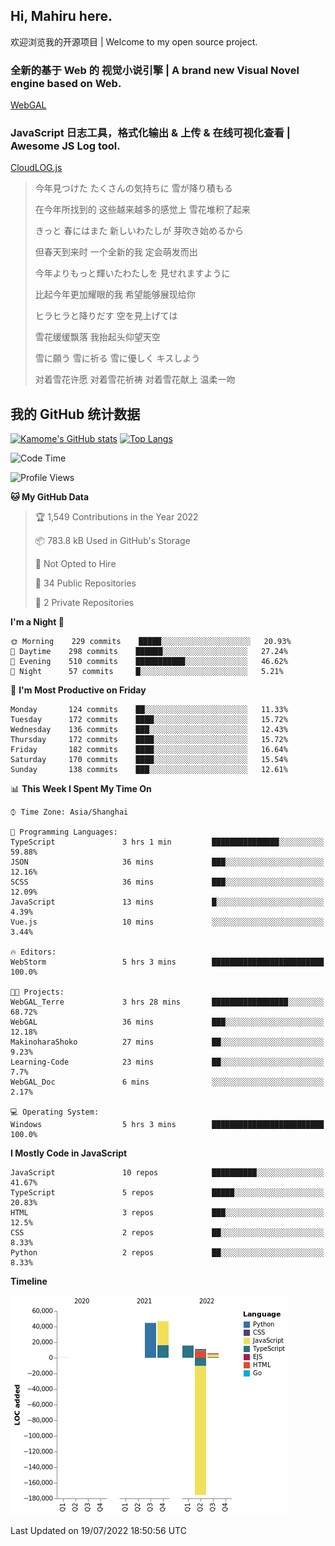 ## Hi, Mahiru here.

欢迎浏览我的开源项目 | Welcome to my open source project.

### 全新的基于 Web 的 视觉小说引擎 | A brand new Visual Novel engine based on Web.

[WebGAL](https://github.com/MakinoharaShoko/WebGAL)

### JavaScript 日志工具，格式化输出 & 上传 & 在线可视化查看 | Awesome JS Log tool.

[CloudLOG.js](https://github.com/MakinoharaShoko/CloudLog.JS)

> 今年見つけた たくさんの気持ちに 雪が降り積もる  
> 
> 在今年所找到的 这些越来越多的感觉上 雪花堆积了起来  
> 
> きっと 春にはまた 新しいわたしが 芽吹き始めるから  
> 
> 但春天到来时 一个全新的我 定会萌发而出  
> 
> 今年よりもっと輝いたわたしを 見せれますように  
> 
> 比起今年更加耀眼的我 希望能够展现给你  
> 
> ヒラヒラと降りだす 空を見上げては  
> 
> 雪花缓缓飘落 我抬起头仰望天空  
> 
> 雪に願う 雪に祈る 雪に優しく キスしよう  
> 
> 对着雪花许愿 对着雪花祈祷 对着雪花献上 温柔一吻

## 我的 GitHub 统计数据

[![Kamome's GitHub stats](https://github-readme-stats.vercel.app/api?username=MakinoharaShoko)](https://github.com/anuraghazra/github-readme-stats)
[![Top Langs](https://github-readme-stats.vercel.app/api/top-langs/?username=MakinoharaShoko&layout=compact)](https://github.com/anuraghazra/github-readme-stats)

<!--
**MakinoharaShoko/MakinoharaShoko** is a ✨ _special_ ✨ repository because its `README.md` (this file) appears on your GitHub profile.

Here are some ideas to get you started:

- 🔭 I’m currently working on ...
- 🌱 I’m currently learning ...
- 👯 I’m looking to collaborate on ...
- 🤔 I’m looking for help with ...
- 💬 Ask me about ...
- 📫 How to reach me: ...
- 😄 Pronouns: ...
- ⚡ Fun fact: ...
-->

<!--START_SECTION:waka-->
![Code Time](http://img.shields.io/badge/Code%20Time-0%20secs-blue)

![Profile Views](http://img.shields.io/badge/Profile%20Views-5-blue)

**🐱 My GitHub Data** 

> 🏆 1,549 Contributions in the Year 2022
 > 
> 📦 783.8 kB Used in GitHub's Storage 
 > 
> 🚫 Not Opted to Hire
 > 
> 📜 34 Public Repositories 
 > 
> 🔑 2 Private Repositories  
 > 
**I'm a Night 🦉** 

```text
🌞 Morning    229 commits    █████░░░░░░░░░░░░░░░░░░░░   20.93% 
🌆 Daytime    298 commits    ██████░░░░░░░░░░░░░░░░░░░   27.24% 
🌃 Evening    510 commits    ███████████░░░░░░░░░░░░░░   46.62% 
🌙 Night      57 commits     █░░░░░░░░░░░░░░░░░░░░░░░░   5.21%

```
📅 **I'm Most Productive on Friday** 

```text
Monday       124 commits    ██░░░░░░░░░░░░░░░░░░░░░░░   11.33% 
Tuesday      172 commits    ████░░░░░░░░░░░░░░░░░░░░░   15.72% 
Wednesday    136 commits    ███░░░░░░░░░░░░░░░░░░░░░░   12.43% 
Thursday     172 commits    ████░░░░░░░░░░░░░░░░░░░░░   15.72% 
Friday       182 commits    ████░░░░░░░░░░░░░░░░░░░░░   16.64% 
Saturday     170 commits    ████░░░░░░░░░░░░░░░░░░░░░   15.54% 
Sunday       138 commits    ███░░░░░░░░░░░░░░░░░░░░░░   12.61%

```


📊 **This Week I Spent My Time On** 

```text
⌚︎ Time Zone: Asia/Shanghai

💬 Programming Languages: 
TypeScript               3 hrs 1 min         ███████████████░░░░░░░░░░   59.88% 
JSON                     36 mins             ███░░░░░░░░░░░░░░░░░░░░░░   12.16% 
SCSS                     36 mins             ███░░░░░░░░░░░░░░░░░░░░░░   12.09% 
JavaScript               13 mins             █░░░░░░░░░░░░░░░░░░░░░░░░   4.39% 
Vue.js                   10 mins             ░░░░░░░░░░░░░░░░░░░░░░░░░   3.44%

🔥 Editors: 
WebStorm                 5 hrs 3 mins        █████████████████████████   100.0%

🐱‍💻 Projects: 
WebGAL_Terre             3 hrs 28 mins       █████████████████░░░░░░░░   68.72% 
WebGAL                   36 mins             ███░░░░░░░░░░░░░░░░░░░░░░   12.18% 
MakinoharaShoko          27 mins             ██░░░░░░░░░░░░░░░░░░░░░░░   9.23% 
Learning-Code            23 mins             ██░░░░░░░░░░░░░░░░░░░░░░░   7.7% 
WebGAL_Doc               6 mins              ░░░░░░░░░░░░░░░░░░░░░░░░░   2.17%

💻 Operating System: 
Windows                  5 hrs 3 mins        █████████████████████████   100.0%

```

**I Mostly Code in JavaScript** 

```text
JavaScript               10 repos            ██████████░░░░░░░░░░░░░░░   41.67% 
TypeScript               5 repos             █████░░░░░░░░░░░░░░░░░░░░   20.83% 
HTML                     3 repos             ███░░░░░░░░░░░░░░░░░░░░░░   12.5% 
CSS                      2 repos             ██░░░░░░░░░░░░░░░░░░░░░░░   8.33% 
Python                   2 repos             ██░░░░░░░░░░░░░░░░░░░░░░░   8.33%

```


**Timeline**

![Chart not found](https://raw.githubusercontent.com/MakinoharaShoko/MakinoharaShoko/main/charts/bar_graph.png) 


 Last Updated on 19/07/2022 18:50:56 UTC
<!--END_SECTION:waka-->
